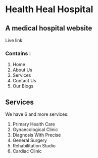 # Health Heal Hospital

## A medical hospital website

Live link:

### Contains :
1. Home
2. About Us 
3. Services
4. Contact Us
5. Our Blogs

## Services
We have 6 and more services: 
1. Primary Health Care
2. Gynaecological Clinic
3. Diagnosis With Precise
4. General Surgery
5. Rehabilitation Studio
6. Cardiac Clinic